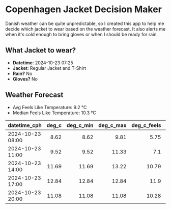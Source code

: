 
# Copenhagen Jacket Decision Maker

Danish weather can be quite unpredictable, so I created this app to help me decide which jacket to wear based on the weather forecast. 
It also alerts me when it's cold enough to bring gloves or when I should be ready for rain.

## What Jacket to wear?

- **Datetime**: 2024-10-23 07:25
- **Jacket**: Regular Jacket and T-Shirt
- **Rain?** No
- **Gloves?** No

## Weather Forecast
- Avg Feels Like Temperature: 9.2 °C
- Median Feels Like Temperature: 10.3 °C

| datetime_cph     |   deg_c |   deg_c_min |   deg_c_max |   deg_c_feels | weather   | wind   | rain   |
|:-----------------|--------:|------------:|------------:|--------------:|:----------|:-------|:-------|
| 2024-10-23 08:00 |    8.62 |        8.62 |        9.81 |          5.75 | Clouds    | High   | None   |
| 2024-10-23 11:00 |    9.52 |        9.52 |       11.33 |          7.1  | Clouds    | Low    | None   |
| 2024-10-23 14:00 |   11.69 |       11.69 |       13.22 |         10.79 | Clouds    | Low    | None   |
| 2024-10-23 17:00 |   12.84 |       12.84 |       12.84 |         11.9  | Clear     | Low    | None   |
| 2024-10-23 20:00 |   11.08 |       11.08 |       11.08 |         10.28 | Clouds    | Low    | None   |
        